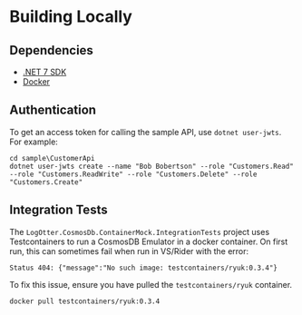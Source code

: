 ﻿# Building Locally

## Dependencies

* [.NET 7 SDK](https://dotnet.microsoft.com/en-us/download/dotnet/7.0)
* [Docker](https://www.docker.com/products/docker-desktop/)

## Authentication

To get an access token for calling the sample API, use `dotnet user-jwts`. For example:

```
cd sample\CustomerApi
dotnet user-jwts create --name "Bob Bobertson" --role "Customers.Read" --role "Customers.ReadWrite" --role "Customers.Delete" --role "Customers.Create"
```

## Integration Tests

The `LogOtter.CosmosDb.ContainerMock.IntegrationTests` project uses Testcontainers to run
a CosmosDB Emulator in a docker container. On first run, this can sometimes fail when run
in VS/Rider with the error:

```
Status 404: {"message":"No such image: testcontainers/ryuk:0.3.4"}
```

To fix this issue, ensure you have pulled the `testcontainers/ryuk` container.

```
docker pull testcontainers/ryuk:0.3.4
```